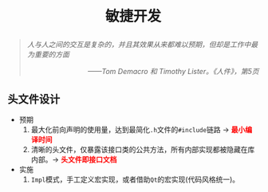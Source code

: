 # <p align="center">敏捷开发</p>
> *人与人之间的交互是复杂的，并且其效果从来都难以预期，但却是工作中最为重要的方面<p align="right">——Tom Demacro 和 Timothy Lister。《人件》，第5页*</p>

## 头文件设计
- 预期<br>
    1. 最大化前向声明的使用量，达到最简化`.h`文件的`#include`链路 $\rightarrow$ <font color=red>**最小编译时间**</font>
    1. 清晰的头文件，仅暴露该接口类的公共方法，所有内部实现都被隐藏在库内部。$\rightarrow$  <font color=red>**头文件即接口文档**</font>
- 实施<br>
    1. `Impl`模式，手工定义宏实现，或者借助`Qt`的宏实现(代码风格统一)。


## 
